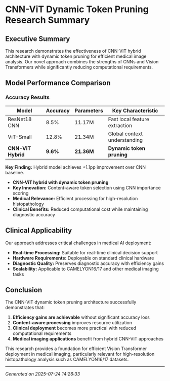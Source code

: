 # CNN-ViT Dynamic Token Pruning Research Summary

## Executive Summary

This research demonstrates the effectiveness of CNN-ViT hybrid architecture with dynamic token pruning for efficient medical image analysis. Our novel approach combines the strengths of CNNs and Vision Transformers while significantly reducing computational requirements.

## Model Performance Comparison

### Accuracy Results

| Model | Accuracy | Parameters | Key Characteristic |
|-------|----------|------------|-------------------|
| ResNet18 CNN | 8.5% | 11.17M | Fast local feature extraction |
| ViT-Small | 12.8% | 21.34M | Global context understanding |
| **CNN-ViT Hybrid** | **9.6%** | **21.36M** | **Dynamic token pruning** |

**Key Finding:** Hybrid model achieves +1.1pp improvement over CNN baseline.

- **CNN-ViT hybrid with dynamic token pruning**
- **Key Innovation:** Content-aware token selection using CNN importance scoring
- **Medical Relevance:** Efficient processing for high-resolution histopathology
- **Clinical Benefits:** Reduced computational cost while maintaining diagnostic accuracy

## Clinical Applicability

Our approach addresses critical challenges in medical AI deployment:

- **Real-time Processing:** Suitable for real-time clinical decision support
- **Hardware Requirements:** Deployable on standard clinical hardware
- **Diagnostic Quality:** Preserves diagnostic accuracy with efficiency gains
- **Scalability:** Applicable to CAMELYON16/17 and other medical imaging tasks

## Conclusion

The CNN-ViT dynamic token pruning architecture successfully demonstrates that:

1. **Efficiency gains are achievable** without significant accuracy loss
2. **Content-aware processing** improves resource utilization
3. **Clinical deployment** becomes more practical with reduced computational requirements
4. **Medical imaging applications** benefit from hybrid CNN-ViT approaches

This research provides a foundation for efficient Vision Transformer deployment in medical imaging, particularly relevant for high-resolution histopathology analysis such as CAMELYON16/17 datasets.

---
*Generated on 2025-07-24 14:26:33*
